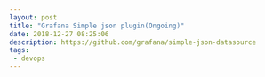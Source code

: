 ```yaml
---
layout: post
title: "Grafana Simple json plugin(Ongoing)"
date: 2018-12-27 08:25:06
description: https://github.com/grafana/simple-json-datasource
tags:
 - devops
---
```



